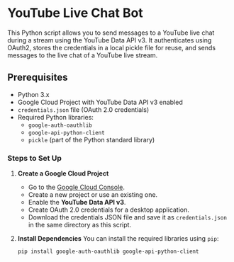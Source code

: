 # YouTube Live Chat Bot

This Python script allows you to send messages to a YouTube live chat during a stream using the YouTube Data API v3. It authenticates using OAuth2, stores the credentials in a local pickle file for reuse, and sends messages to the live chat of a YouTube live stream.

## Prerequisites

- Python 3.x
- Google Cloud Project with YouTube Data API v3 enabled
- `credentials.json` file (OAuth 2.0 credentials)
- Required Python libraries:
  - `google-auth-oauthlib`
  - `google-api-python-client`
  - `pickle` (part of the Python standard library)

### Steps to Set Up

1. **Create a Google Cloud Project**
   - Go to the [Google Cloud Console](https://console.cloud.google.com/).
   - Create a new project or use an existing one.
   - Enable the **YouTube Data API v3**.
   - Create OAuth 2.0 credentials for a desktop application.
   - Download the credentials JSON file and save it as `credentials.json` in the same directory as this script.

2. **Install Dependencies**
   You can install the required libraries using `pip`:

   ```bash
   pip install google-auth-oauthlib google-api-python-client
